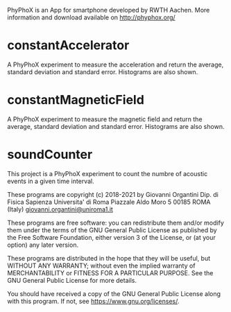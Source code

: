 PhyPhoX is an App for smartphone developed by RWTH Aachen. More information and download available on http://phyphox.org/

# constantAccelerator
A PhyPhoX experiment to measure the acceleration and return the average, standard deviation and standard error. Histograms are also shown.

# constantMagneticField
A PhyPhoX experiment to measure the magnetic field and return the average, standard deviation and standard error. Histograms are also shown.

# soundCounter
This project is a PhyPhoX experiment to count the numbre of acoustic events in a given time interval. 

These programs are copyright (c) 2018-2021 by Giovanni Organtini 
Dip. di Fisica Sapienza Universita' di Roma
Piazzale Aldo Moro 5
00185 ROMA (Italy)
giovanni.organtini@uniroma1.it

These programs are free software: you can redistribute them and/or modify
them under the terms of the GNU General Public License as published by
the Free Software Foundation, either version 3 of the License, or
(at your option) any later version.

These programs are distributed in the hope that they will be useful,
but WITHOUT ANY WARRANTY; without even the implied warranty of
MERCHANTABILITY or FITNESS FOR A PARTICULAR PURPOSE.  See the
GNU General Public License for more details.

You should have received a copy of the GNU General Public License
along with this program.  If not, see <https://www.gnu.org/licenses/>.
